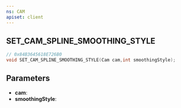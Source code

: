 ```yaml
---
ns: CAM
apiset: client
---
```

## SET_CAM_SPLINE_SMOOTHING_STYLE

```c
// 0x84B3645618E726B0
void SET_CAM_SPLINE_SMOOTHING_STYLE(Cam cam,int smoothingStyle);
```


## Parameters
* **cam**:
* **smoothingStyle**:



